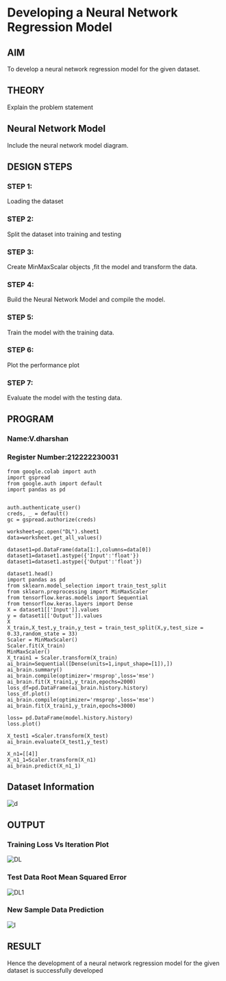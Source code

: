 # Developing a Neural Network Regression Model

## AIM

To develop a neural network regression model for the given dataset.

## THEORY

Explain the problem statement

## Neural Network Model

Include the neural network model diagram.

## DESIGN STEPS

### STEP 1:

Loading the dataset

### STEP 2:

Split the dataset into training and testing

### STEP 3:

Create MinMaxScalar objects ,fit the model and transform the data.

### STEP 4:

Build the Neural Network Model and compile the model.

### STEP 5:

Train the model with the training data.

### STEP 6:

Plot the performance plot

### STEP 7:

Evaluate the model with the testing data.

## PROGRAM
### Name:V.dharshan
### Register Number:212222230031
```
from google.colab import auth
import gspread
from google.auth import default
import pandas as pd


auth.authenticate_user()
creds, _ = default()
gc = gspread.authorize(creds)

worksheet=gc.open("DL").sheet1
data=worksheet.get_all_values()

dataset1=pd.DataFrame(data[1:],columns=data[0])
dataset1=dataset1.astype({'Input':'float'})
dataset1=dataset1.astype({'Output':'float'})

dataset1.head()
import pandas as pd
from sklearn.model_selection import train_test_split
from sklearn.preprocessing import MinMaxScaler
from tensorflow.keras.models import Sequential
from tensorflow.keras.layers import Dense
X = dataset1[['Input']].values
y = dataset1[['Output']].values
X
X_train,X_test,y_train,y_test = train_test_split(X,y,test_size = 0.33,random_state = 33)
Scaler = MinMaxScaler()
Scaler.fit(X_train)
MinMaxScaler()
X_train1 = Scaler.transform(X_train)
ai_brain=Sequential([Dense(units=1,input_shape=[1]),])
ai_brain.summary()
ai_brain.compile(optimizer='rmsprop',loss='mse')
ai_brain.fit(X_train1,y_train,epochs=2000)
loss_df=pd.DataFrame(ai_brain.history.history)
loss_df.plot()
ai_brain.compile(optimizer='rmsprop',loss='mse')
ai_brain.fit(X_train1,y_train,epochs=3000)

loss= pd.DataFrame(model.history.history)
loss.plot()

X_test1 =Scaler.transform(X_test)
ai_brain.evaluate(X_test1,y_test)

X_n1=[[4]]
X_n1_1=Scaler.transform(X_n1)
ai_brain.predict(X_n1_1)
```
## Dataset Information
![d](https://github.com/Navyavenkat/basic-nn-model/assets/94165327/7d964891-a4a4-4511-a023-c85dc10d1435)


## OUTPUT

### Training Loss Vs Iteration Plot
![DL](https://github.com/Navyavenkat/basic-nn-model/assets/94165327/f7cb7f5f-87ba-4332-ad0f-7fa2a65f9a11)


### Test Data Root Mean Squared Error

![DL1](https://github.com/Navyavenkat/basic-nn-model/assets/94165327/fa7c560e-d210-477f-90fc-85873305018c)


### New Sample Data Prediction
![I](https://github.com/Navyavenkat/basic-nn-model/assets/94165327/5721ead5-b41b-4018-8248-4e4b07f1db29)


## RESULT

Hence the  development of  a neural network regression model for the given dataset is successfully developed

